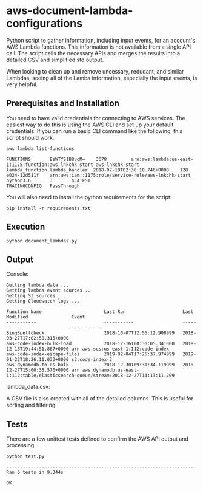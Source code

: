 # aws-document-lambda-configurations
Python script to gather information, including input events, for an account's AWS Lambda functions. This information is not available from a single API call. The script calls the necessary APIs and merges the results into a detailed CSV and simplified std output.

When looking to clean up and remove uncessary, redudant, and similar Lambdas, seeing all of the Lamba information, especially the input events, is very helpful.

## Prerequisites and Installation
You need to have valid credentials for connecting to AWS services. The easiest way to do this is using the AWS CLI and set up your default credentials. If you can run a basic CLI command like the following, this script should work.

```
aws lambda list-functions

FUNCTIONS       EsWTYS1B8vqM=    3678         arn:aws:lambda:us-east-1:1175:function:aws-lnkchk-start aws-lnkchk-start        lambda_function.lambda_handler  2018-07-10T02:36:10.746+0000    128     e024-12d511f    arn:aws:iam::1175:role/service-role/aws-lnkchk-start    python3.6       3       $LATEST
TRACINGCONFIG   PassThrough
```
You will also need to install the python requirements for the script:

```
pip install -r requirements.txt
```

## Execution
```
python document_lambdas.py
```

## Output

Console:
```
Getting lambda data ...
Getting lambda event sources ...
Getting S3 sources ...
Getting Cloudwatch logs ...

Function Name                       Last Run                     Last Modified                Event
-----------                         -----------                  -----------                  -----------
BingSpellcheck                      2018-10-07T12:56:12.908999   2018-03-27T17:02:50.315+0000
aws-code-index-bulk-load            2018-12-16T00:30:05.341000   2018-12-15T19:44:51.867+0000 arn:aws:sqs:us-east-1:112:code-index
aws-code-index-escape-files         2019-02-04T17:25:37.974999   2019-01-22T18:26:11.033+0000 s3:code-index-3
aws-dynamodb-to-es-bulk             2018-12-30T09:31:34.119999   2018-12-27T15:00:35.570+0000 arn:aws:dynamodb:us-east-1:112:table/elasticsearch-queue/stream/2018-12-27T13:13:11.209
```

lambda_data.csv:

A CSV file is also created with all of the detailed columns. This is useful for sorting and filtering.

## Tests
There are a few unittest tests defined to confirm the AWS API output and processing.

```
python test.py

----------------------------------------------------------------------
Ran 6 tests in 9.344s

OK
```